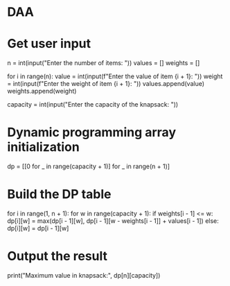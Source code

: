 # DAA
# Get user input
n = int(input("Enter the number of items: "))
values = []
weights = []

for i in range(n):
    value = int(input(f"Enter the value of item {i + 1}: "))
    weight = int(input(f"Enter the weight of item {i + 1}: "))
    values.append(value)
    weights.append(weight)

capacity = int(input("Enter the capacity of the knapsack: "))

# Dynamic programming array initialization
dp = [[0 for _ in range(capacity + 1)] for _ in range(n + 1)]

# Build the DP table
for i in range(1, n + 1):
    for w in range(capacity + 1):
        if weights[i - 1] <= w:
            dp[i][w] = max(dp[i - 1][w], dp[i - 1][w - weights[i - 1]] + values[i - 1])
        else:
            dp[i][w] = dp[i - 1][w]

# Output the result
print("Maximum value in knapsack:", dp[n][capacity])
